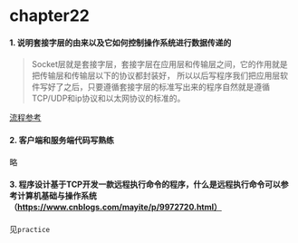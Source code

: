 # chapter22

#### 1. 说明套接字层的由来以及它如何控制操作系统进行数据传递的
>Socket层就是套接字层，套接字层在应用层和传输层之间，它的作用就是把传输层和传输层以下的协议都封装好， 所以以后写程序我们把应用层软件写好了之后，只要遵循套接字层的标准写出来的程序自然就是遵循TCP/UDP和ip协议和以太网协议的标准的。

[流程参考](https://blog.csdn.net/u010297828/article/details/45740807)


#### 2. 客户端和服务端代码写熟练

略

#### 3. 程序设计基于TCP开发一款远程执行命令的程序，什么是远程执行命令可以参考计算机基础与操作系统（https://www.cnblogs.com/mayite/p/9972720.html）

见`practice`
